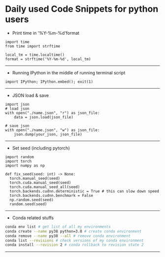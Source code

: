 # Daily used Code Snippets for python users

- Print time in '%Y-%m-%d'format
```python3
import time
from time import strftime

local_tm = time.localtime()
format = strftime('%Y-%m-%d', local_tm)
```
---

-  Running IPython in the middle of running terminal script
```python3
import IPython; IPython.embed(); exit(1)
```
---

- JSON load & save
```python3
import json
# load json
with open("./name.json", "r") as json_file:
    data = json.load(json_file)

# save json
with open("./name.json", "w") as json_file:
    json.dump(your_json, json_file)
```
---

- Set seed (including pytorch)
```python3
import random
import torch
import numpy as np

def fix_seed(seed: int) -> None:
  torch.manual_seed(seed)
  torch.cuda.manual_seed(seed)
  torch.cuda.manual_seed_all(seed)
  torch.backends.cudnn.deterministic = True # this can slow down speed
  torch.backends.cudnn.benchmark = False
  np.random.seed(seed)
  random.seed(seed)
```
---

- Conda related stuffs
```bash
conda env list # get list of all my environments
conda create --name py38 python=3.8 # create conda environment
conda remove --name py38 --all # remove conda environment
conda list --revisions # check versions of my conda environment
conda install --revision 2 # conda rollback to revision state 2
```
---
